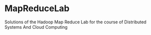 MapReduceLab
============

Solutions of the Hadoop Map Reduce Lab for the course of Distributed Systems And Cloud Computing